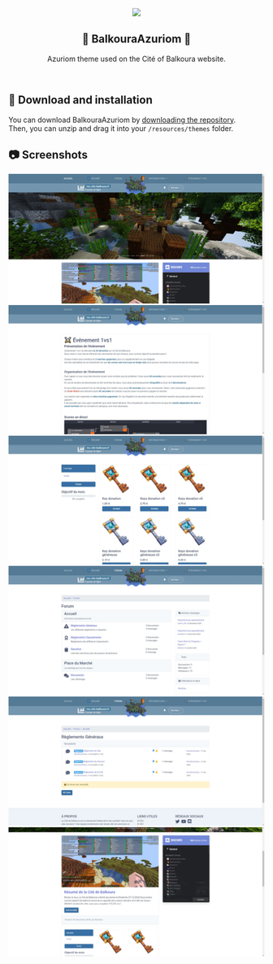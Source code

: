 
<p align="center"><img height=160 src="https://avatars3.githubusercontent.com/u/76783269?s=200&v=4"></p>  
<h2 align="center">🎨 BalkouraAzuriom 🎨</h2>  
<p align="center">Azuriom theme used on the Cité of Balkoura website.</p>  

<br />  

## 🚀 Download and installation
You can download BalkouraAzuriom by [downloading the repository](https://github.com/Cite-Balkoura/BalkouraAzuriom/archive/main.zip).  
Then, you can unzip and drag it into your `/resources/themes` folder.

## 📷 Screenshots
![Page principale](screenshots/mainpage.jpg)
![Page d'article](screenshots/article-page.jpg)
![Boutique](screenshots/shop.jpg)
![Forum](screenshots/forum.jpg)
![Catégorie forum](screenshots/forum-tags.jpg)
![Liste des articles](screenshots/articles.jpg)
